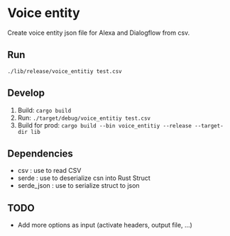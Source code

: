 # Voice entity
Create voice entity json file for Alexa and Dialogflow from csv.

## Run
`./lib/release/voice_entitiy test.csv`

## Develop
1. Build: `cargo build`
2. Run: `./target/debug/voice_entitiy test.csv`
3. Build for prod: `cargo build --bin voice_entitiy --release --target-dir lib`

## Dependencies
* csv : use to read CSV
* serde : use to deserialize csn into Rust Struct 
* serde_json : use to serialize struct to json

## TODO
* Add more options as input (activate headers, output file, ...)